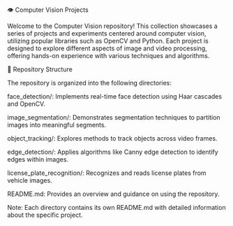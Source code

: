 👁️ Computer Vision Projects


Welcome to the Computer Vision repository! This collection showcases a series of projects and experiments centered around computer vision, utilizing popular libraries such as OpenCV and Python. Each project is designed to explore different aspects of image and video processing, offering hands-on experience with various techniques and algorithms.

📁 Repository Structure

The repository is organized into the following directories:

face_detection/: Implements real-time face detection using Haar cascades and OpenCV.

image_segmentation/: Demonstrates segmentation techniques to partition images into meaningful segments.

object_tracking/: Explores methods to track objects across video frames.

edge_detection/: Applies algorithms like Canny edge detection to identify edges within images.

license_plate_recognition/: Recognizes and reads license plates from vehicle images.

README.md: Provides an overview and guidance on using the repository.

Note: Each directory contains its own README.md with detailed information about the specific project.
